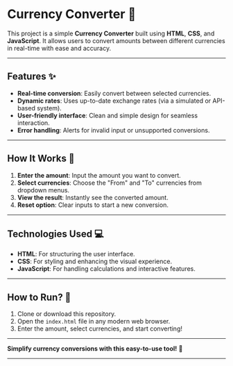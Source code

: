
# Currency Converter 💱  

This project is a simple **Currency Converter** built using **HTML**, **CSS**, and **JavaScript**. It allows users to convert amounts between different currencies in real-time with ease and accuracy.  

---

## Features ✨  

- **Real-time conversion**: Easily convert between selected currencies.  
- **Dynamic rates**: Uses up-to-date exchange rates (via a simulated or API-based system).  
- **User-friendly interface**: Clean and simple design for seamless interaction.  
- **Error handling**: Alerts for invalid input or unsupported conversions.  

---

## How It Works 🚀  

1. **Enter the amount**: Input the amount you want to convert.  
2. **Select currencies**: Choose the "From" and "To" currencies from dropdown menus.  
3. **View the result**: Instantly see the converted amount.  
4. **Reset option**: Clear inputs to start a new conversion.  

---

## Technologies Used 💻  

- **HTML**: For structuring the user interface.  
- **CSS**: For styling and enhancing the visual experience.  
- **JavaScript**: For handling calculations and interactive features.  

---

## How to Run? 🚀  

1. Clone or download this repository.  
2. Open the `index.html` file in any modern web browser.  
3. Enter the amount, select currencies, and start converting!  

---

**Simplify currency conversions with this easy-to-use tool!** 🎉  

---
